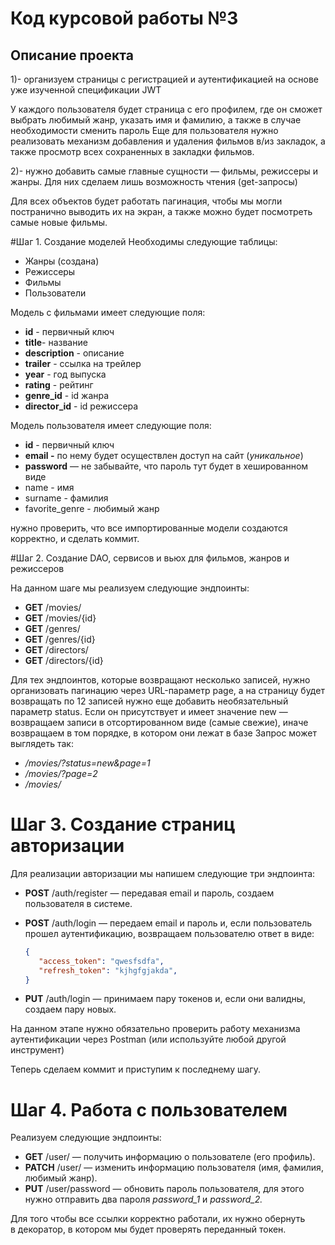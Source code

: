 # Код курсовой работы №3

## Описание проекта
1)- организуем страницы с регистрацией и аутентификацией на основе уже изученной спецификации JWT

У каждого пользователя будет страница с его профилем, где он сможет выбрать любимый жанр, указать имя и фамилию, а также в случае необходимости сменить пароль
Еще для пользователя нужно реализовать механизм добавления и удаления фильмов в/из закладок, а также просмотр всех сохраненных в закладки фильмов.

2)- нужно добавить самые главные сущности — фильмы, режиссеры и жанры. Для них сделаем лишь возможность чтения (get-запросы)

Для всех объектов будет работать пагинация, чтобы мы могли постранично выводить их на экран, а также можно будет посмотреть самые новые фильмы.

#Шаг 1. Создание моделей
Необходимы следующие таблицы:
- Жанры (создана)
- Режиссеры
- Фильмы
- Пользователи

Модель с фильмами имеет следующие поля:

- **id** - первичный ключ
- **title**- название
- **description** - описание
- **trailer** - ссылка на трейлер
- **year** - год выпуска
- **rating** - рейтинг
- **genre_id** - id жанра
- **director_id**  - id режиссера

Модель пользователя имеет следующие поля:

- **id** - первичный ключ
- **email -** по нему будет осуществлен доступ на сайт (*уникальное*)
- **password** — не забывайте, что пароль тут будет в хешированном виде
- name - имя
- surname - фамилия
- favorite_genre - любимый жанр

нужно проверить, что все импортированные модели создаются корректно, и сделать коммит.

#Шаг 2. Создание DAO, сервисов и вьюх для фильмов, жанров и режиссеров

На данном шаге мы реализуем следующие эндпоинты:
- **GET** /movies/
- **GET** /movies/{id}
- **GET** /genres/
- **GET** /genres/{id}
- **GET** /directors/
- **GET** /directors/{id}

Для тех эндпоинтов, которые возвращают несколько записей, нужно организовать пагинацию через URL-параметр page, а на страницу будет возвращать по 12 записей
нужно еще добавить необязательный параметр status. Если он присутствует и имеет значение new — возвращаем записи в отсортированном виде (самые свежие), иначе возвращаем в том порядке, в котором они лежат в базе
Запрос может выглядеть так:
- */movies/?status=new&page=1*
- */movies/?page=2*
- */movies/*

# Шаг 3. Создание страниц авторизации

Для реализации авторизации мы напишем следующие три эндпоинта:
- **POST** /auth/register — передавая  email и пароль, создаем пользователя в системе.
- **POST** /auth/login — передаем email и пароль и, если пользователь прошел аутентификацию, возвращаем пользователю ответ в виде:
    
    ```json
    {
       "access_token": "qwesfsdfa",
       "refresh_token": "kjhgfgjakda",
    }
    ```
- **PUT** /auth/login — принимаем пару токенов и, если они валидны, создаем пару новых.

На данном этапе нужно обязательно проверить работу механизма аутентификации через Postman (или используйте любой другой инструмент) 

Теперь сделаем коммит и приступим к последнему шагу.


# Шаг 4. Работа с пользователем

Реализуем следующие эндпоинты:

- **GET** /user/ — получить информацию о пользователе (его профиль).
- **PATCH** /user/ — изменить информацию пользователя (имя, фамилия, любимый жанр).
- **PUT** /user/password — обновить пароль пользователя, для этого нужно отправить два пароля *password_1* и *password_2.*

Для того чтобы все  ссылки корректно работали, их нужно обернуть в декоратор, в котором мы будет проверять переданный токен.




